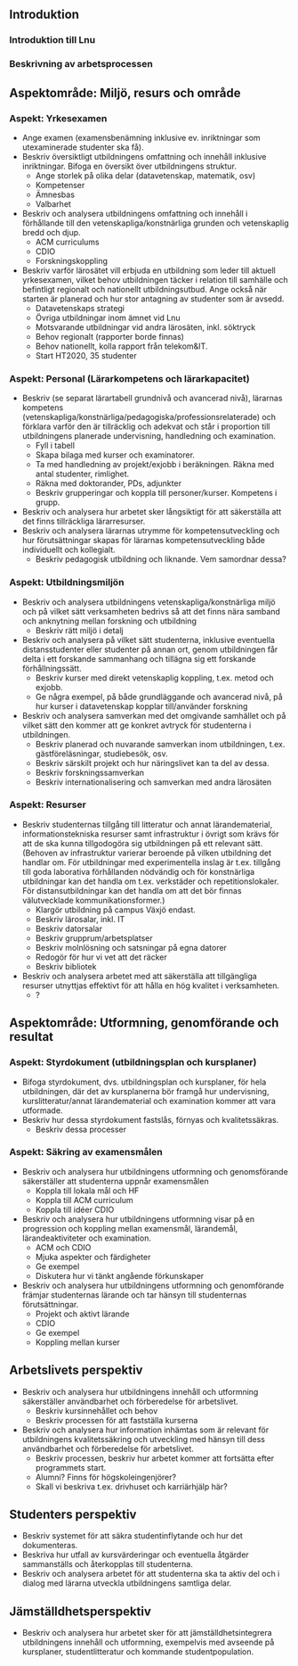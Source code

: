 ## Introduktion

### Introduktion till Lnu

### Beskrivning av arbetsprocessen

## Aspektområde: Miljö, resurs och område

### Aspekt: Yrkesexamen

<!---
Angiven examen är reglerad och ryms inom examensordningen.

Utbildningens innehåll inklusive eventuella inriktningar har rimlig omfattning och avgränsning i förhållande till yrkesexamen.

I ett rikstäckande perspektiv finns ett allmänt intresse av att examen för utfärdas.
-->



- Ange examen (examensbenämning inklusive ev. inriktningar som utexaminerade studenter ska få).
- Beskriv översiktligt utbildningens omfattning och innehåll inklusive inriktningar. Bifoga en översikt över utbildningens struktur.
	- Ange storlek på olika delar (datavetenskap, matematik, osv)
	- Kompetenser
	- Ämnesbas
	- Valbarhet
- Beskriv och analysera utbildningens omfattning och innehåll i förhållande till den vetenskapliga/konstnärliga grunden och vetenskaplig bredd och djup.
	- ACM curriculums
	- CDIO
	- Forskningskoppling
- Beskriv varför lärosätet vill erbjuda en utbildning som leder till aktuell yrkesexamen, vilket behov utbildningen täcker i relation till samhälle och befintligt regionalt och nationellt utbildningsutbud. Ange också när starten är planerad och hur stor antagning av studenter som är avsedd.
	- Datavetenskaps strategi
	- Övriga utbildningar inom ämnet vid Lnu
	- Motsvarande utbildningar vid andra lärosäten, inkl. söktryck
	- Behov regionalt (rapporter borde finnas)
	- Behov nationellt, kolla rapport från telekom&IT.
	- Start HT2020, 35 studenter

### Aspekt: Personal (Lärarkompetens och lärarkapacitet)

<!---
Antalet lärare och deras sammantagna kompetens är adekvat och står i proportion till utbildningens omfattning, innehåll, storlek och genomförande.
-->

- Beskriv (se separat lärartabell grundnivå och avancerad nivå), lärarnas kompetens (vetenskapliga/konstnärliga/pedagogiska/professionsrelaterade) och förklara varför den är tillräcklig och adekvat och står i proportion till utbildningens planerade undervisning, handledning och examination.
	- Fyll i tabell
	- Skapa bilaga med kurser och examinatorer. 
	- Ta med handledning av projekt/exjobb i beräkningen. Räkna med antal studenter, rimlighet.
	- Räkna med doktorander, PDs, adjunkter
	- Beskriv grupperingar och koppla till personer/kurser. Kompetens i grupp.
- Beskriv och analysera hur arbetet sker långsiktigt för att säkerställa att det finns tillräckliga lärarresurser.
- Beskriv och analysera lärarnas utrymme för kompetensutveckling och hur förutsättningar skapas för lärarnas kompetensutveckling både individuellt och kollegialt.
	- Beskriv pedagogisk utbildning och liknande. Vem samordnar dessa?

### Aspekt: Utbildningsmiljön

<!---
Det finnns en för utbildningen relevant vetenskaplig och professionsinriktad miljö.

Relevant samverkan sker med det omgivande samhället.
-->

- Beskriv och analysera utbildningens vetenskapliga/konstnärliga miljö och på vilket sätt verksamheten bedrivs så att det finns nära samband och anknytning mellan forskning och utbildning
	- Beskriv rätt miljö i detalj
- Beskriv och analysera på vilket sätt studenterna, inklusive eventuella distansstudenter eller studenter på annan ort, genom utbildningen får delta i ett forskande sammanhang och tillägna sig ett forskande förhållningssätt.
	- Beskriv kurser med direkt vetenskaplig koppling, t.ex. metod och exjobb.
	- Ge några exempel, på både grundläggande och avancerad nivå, på hur kurser i datavetenskap kopplar till/använder forskning
- Beskriv och analysera samverkan med det omgivande samhället och på vilket sätt den kommer att ge konkret avtryck för studenterna i utbildningen.
	- Beskriv planerad och nuvarande samverkan inom utbildningen, t.ex. gästföreläsningar, studiebesök, osv.
	- Beskriv särskilt projekt och hur näringslivet kan ta del av dessa.
	- Beskriv forskningssamverkan
	- Beskriv internationalisering och samverkan med andra lärosäten
 
### Aspekt: Resurser

<!---
Det finns tillgång till en stabil och ändamålsenlig infrastruktur.

De tillgängliga resurserna utnyttjas effektivt för att hålla en hög kvalitet i verksamheten.
-->

- Beskriv studenternas tillgång till litteratur och annat lärandematerial, informationstekniska resurser samt infrastruktur i övrigt som krävs för att de ska kunna tillgodogöra sig utbildningen på ett relevant sätt. (Behoven av infrastruktur varierar beroende på vilken utbildning det handlar om. För utbildningar med experimentella inslag är t.ex. tillgång till goda laborativa förhållanden nödvändig och för konstnärliga utbildningar kan det handla om t.ex. verkstäder och repetitionslokaler. För distansutbildningar kan det handla om att det bör finnas välutvecklade kommunikationsformer.)
	- Klargör utbildning på campus Växjö endast.
	- Beskriv lärosalar, inkl. IT
	- Beskriv datorsalar
	- Beskriv grupprum/arbetsplatser
	- Beskriv molnlösning och satsningar på egna datorer
	- Redogör för hur vi vet att det räcker
	- Beskriv bibliotek
- Beskriv och analysera arbetet med att säkerställa att tillgängliga resurser utnyttjas effektivt för att hålla en hög kvalitet i verksamheten.
	- ?

## Aspektområde: Utformning, genomförande och resultat

### Aspekt: Styrdokument (utbildningsplan och kursplaner)

<!---
Det finns utbildningsplan och kursplaner för hela utbildningen.
-->

- Bifoga styrdokument, dvs. utbildningsplan och kursplaner, för hela utbildningen, där det av kursplanerna bör framgå hur undervisning, kurslitteratur/annat lärandematerial och examination kommer att vara utformade.
- Beskriv hur dessa styrdokument fastslås, förnyas och kvalitetssäkras.
	- Beskriv dessa processer

### Aspekt: Säkring av examensmålen

<!---
Genom utbildningens utformning, genomförande och examination säkerställs att studenterna uppnått målen i examensordningen när examen utfärdas (särskild för aktuell examen).
-->

- Beskriv och analysera hur utbildningens utformning och genomsförande säkerställer att studenterna uppnår examensmålen
	- Koppla till lokala mål och HF
	- Koppla till ACM curriculum 
	- Koppla till idéer CDIO
- Beskriv och analysera hur utbildningens utformning visar på en progression och koppling mellan examensmål, lärandemål, lärandeaktiviteter och examination.
	- ACM och CDIO
	- Mjuka aspekter och färdigheter
	- Ge exempel
	- Diskutera hur vi tänkt angående förkunskaper
- Beskriv och analysera hur utbildningens utformning och genomförande främjar studenternas lärande och tar hänsyn till studenternas förutsättningar.
	- Projekt och aktivt lärande
	- CDIO
	- Ge exempel
	- Koppling mellan kurser

## Arbetslivets perspektiv

<!---
Utbildningen är användbar och förbereder studenter för ett föränderligt arbetsliv.
-->

- Beskriv och analysera hur utbildningens innehåll och utformning säkerställer användbarhet och förberedelse för arbetslivet.
	- Beskriv kursinnehållet och behov
	- Beskriv processen för att fastställa kurserna
- Beskriv och analysera hur information inhämtas som är relevant för utbildningens kvalitetssäkring och utveckling med hänsyn till dess användbarhet och förberedelse för arbetslivet.
	- Beskriv processen, beskriv hur arbetet kommer att fortsätta efter programmets start.
	- Alumni? Finns för högskoleingenjörer?
	- Skall vi beskriva t.ex. drivhuset och karriärhjälp här?

## Studenters perspektiv

<!---
Utbildningen verkar för att studenterna tar en aktiv del i arbetet med att utveckla utbildningen.
-->

- Beskriv systemet för att säkra studentinflytande och hur det dokumenteras.
- Beskriva hur utfall av kursvärderingar och eventuella åtgärder sammanställs och återkopplas till studenterna.
- Beskriv och analysera arbetet för att studenterna ska ta aktiv del och i dialog med lärarna utveckla utbildningens samtliga delar.

## Jämställdhetsperspektiv

<!---
Jämställdhetsperspektiv är integrerat i utbildningens utformning och genomförande.
-->

- Beskriv och analysera hur arbetet sker för att jämställdhetsintegrera utbildningens innehåll och utformning, exempelvis med avseende på kursplaner, studentlitteratur och kommande studentpopulation.